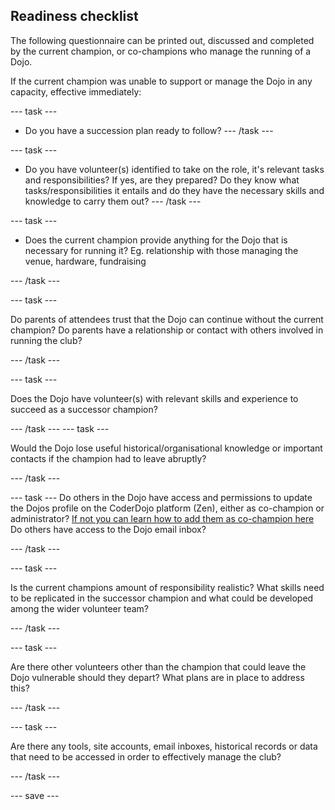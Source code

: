 ## Readiness checklist

The following questionnaire can be printed out, discussed and completed by the current champion, or co-champions who manage the running of a Dojo.

If the current champion was unable to support or manage the Dojo in any capacity, effective immediately:

--- task ---
+ Do you have a succession plan ready to follow?
--- /task ---

--- task ---

+ Do you have volunteer(s) identified to take on the role, it's relevant tasks and  responsibilities?
If yes, are they prepared? Do they know what tasks/responsibilities it entails and do they have the necessary skills and knowledge to carry them out?
--- /task ---

--- task ---

+ Does the current champion provide anything for the Dojo that is necessary for running it? Eg. relationship with those managing the venue, hardware, fundraising

--- /task ---

--- task ---

Do parents of attendees trust that the Dojo can continue without the current champion? Do parents have a relationship or contact with others involved in running the club?

--- /task ---

--- task ---

Does the Dojo have volunteer(s) with relevant skills and experience to succeed as a successor champion?

--- /task ---
--- task ---

Would the Dojo lose useful historical/organisational knowledge or important contacts if the champion had to leave abruptly?

--- /task ---

--- task ---
Do others in the Dojo have access and permissions to update the Dojos profile on the CoderDojo platform (Zen), either as co-champion or administrator? [If not you can learn how to add them as co-champion here](https://help.coderdojo.com/cdkb/s/article/Adding-a-co-champion) Do others have access to the Dojo email inbox?

--- /task ---

--- task ---

Is the current champions amount of responsibility realistic? What skills need to be replicated in the successor champion and what could be developed among the wider volunteer team?

--- /task ---

--- task ---

Are there other volunteers other than the champion that could leave the Dojo vulnerable should they depart? What plans are in place to address this?

--- /task ---

--- task ---

Are there any tools, site accounts, email inboxes, historical records or data that need to be accessed in order to effectively manage the club?

--- /task ---

--- save ---
